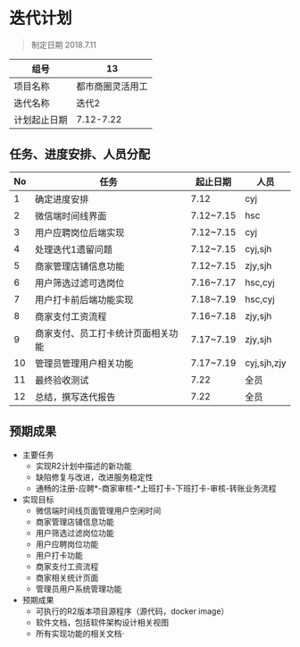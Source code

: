 # 迭代计划

> 制定日期 2018.7.11

| 组号         | 13               |
| ------------ | ---------------- |
| 项目名称     | 都市商圈灵活用工 |
| 迭代名称     | 迭代2            |
| 计划起止日期 | 7.12-7.22        |

## 任务、进度安排、人员分配

| No   | 任务                       | 起止日期  | 人员    |
| ---- | -------------------------- | --------- | ------- |
| 1    | 确定进度安排               | 7.12      | cyj     |
| 2    | 微信端时间线界面           | 7.12~7.15 | hsc  |
| 3    | 用户应聘岗位后端实现                     | 7.12~7.15 | cyj     |
| 4    | 处理迭代1遗留问题                        | 7.12~7.15 | cyj,sjh |
| 5    | 商家管理店铺信息功能      | 7.12~7.15 | zjy,sjh |
| 6    | 用户筛选过滤可选岗位                     | 7.16~7.17 | hsc,cyj |
| 7    | 用户打卡前后端功能实现                   | 7.18~7.19 | hsc,cyj |
| 8    | 商家支付工资流程                         | 7.16~7.18 | zjy,sjh |
| 9    | 商家支付、员工打卡统计页面相关功能 | 7.17~7.19 | zjy,sjh |
| 10 | 管理员管理用户相关功能 | 7.17~7.19 | cyj,sjh,zjy |
| 11  | 最终验收测试                             | 7.22     | 全员    |
| 12  | 总结，撰写迭代报告                       | 7.22     | 全员    |

## 预期成果

- 主要任务
  - 实现R2计划中描述的新功能
  - 缺陷修复与改进，改进服务稳定性
  - 通畅的注册-应聘*-商家审核-*上班打卡-下班打卡-审核-转账业务流程
- 实现目标
  - 微信端时间线页面管理用户空闲时间
  - 商家管理店铺信息功能
  - 用户筛选过滤岗位功能
  - 用户应聘岗位功能
  - 用户打卡功能
  - 商家支付工资流程
  - 商家相关统计页面
  - 管理员用户系统管理功能
- 预期成果
  - 可执行的R2版本项目源程序（源代码，docker image）
  - 软件文档，包括软件架构设计相关视图
  - 所有实现功能的相关文档·